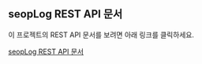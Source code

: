 ## seopLog REST API 문서

이 프로젝트의 REST API 문서를 보려면 아래 링크를 클릭하세요.

[seopLog REST API 문서](./src/docs/asciidoc/index.adoc)
